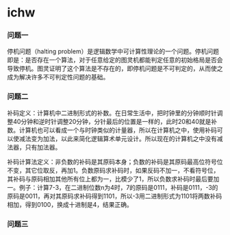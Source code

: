 # ichw

### 问题一
停机问题（halting problem）是逻辑数学中可计算性理论的一个问题。停机问题即是：是否存在一个算法，对于任意给定的图灵机都能判定任意的初始格局是否会导致停机。图灵证明了这个算法是不存在的，即停机问题是不可判定的，从而使之成为解决许多不可判定性问题的基础。

### 问题二
补码定义：计算机中二进制形式的补数。在日常生活中，把时钟里的分钟顺时针调整40分钟和逆时针调整20分钟，分针最后的位置是一样的，此时20和40就是补数。计算机也可以看成一个与时钟类似的计量器，所以在计算机之中，使用补码可以使减法变为加法，以此来简化逻辑算术单元设计。所以现在的计算机之中没有减法器，只有加法器。  

补码计算法定义：非负数的补码是其原码本身；负数的补码是其原码最高位符号位不变，其它位取反，再加1。负数原码求补码时，如果反码不加一，不看符号位，其补码与原码相加其他所有位上都为一，比模少了1，所以负数求补码时最后要加一。例子：计算7-3，在二进制位数n为4时，7的原码是0111，补码是0111，-3的原码是0011，再对其原码求补码得到1101，所以-3用二进制形式为1101将两数补码相加，得到0100，换成十进制是4，结果正确。

### 问题三
